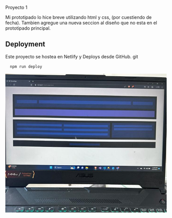 Proyecto 1

Mi prototipado lo hice breve utilizando html y css, (por cuestiendo de fecha).
Tambien agregue una nueva seccion al diseño que no esta en el prototipado principal.
## Deployment
Este proyecto se hostea en Netlify y Deploys desde GitHub.
git 
```bash
  npm run deploy

```

![Prototipo simple](./Images/Prototipo.jpg)